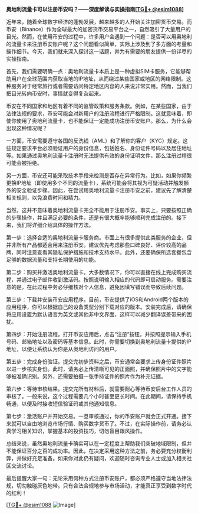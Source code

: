 **奥地利流量卡可以注册币安吗？——深度解读与实操指南[[TG💪+ @esim1088](https://t.me/s/esim1088)]**

近年来，随着全球数字经济的蓬勃发展，越来越多的人开始关注加密货币交易。而币安（Binance）作为全球最大的加密货币交易平台之一，自然吸引了大量用户的目光。然而，在使用币安的过程中，许多用户会遇到一个问题：是否可以用奥地利的流量卡来注册币安账户呢？这个问题看似简单，实际上涉及到了多方面的考量和操作细节。今天，我们就来深入探讨这一话题，并为有需要的朋友提供一份详尽的实操指南。

首先，我们需要明确一点：奥地利流量卡本质上是一种虚拟SIM卡服务，它能够帮助用户在全球范围内获取当地的IP地址，从而绕过某些国家或地区的网络限制。这种服务对于经常旅行或者需要访问特定地区内容的人来说非常实用。然而，当我们把目光转向币安时，事情就变得复杂起来。

币安在不同国家和地区有着不同的监管政策和服务条款。例如，在某些国家，由于法律法规的要求，币安可能会对新用户的注册流程进行严格限制。这就意味着，即使你使用了奥地利流量卡，也不能保证一定能成功注册币安账户。那么，为什么会出现这种情况呢？

一方面，币安需要遵守各国的反洗钱（AML）和了解你的客户（KYC）规定。这些规定要求平台必须验证用户的身份信息，包括姓名、身份证件号码以及居住地址等。如果通过奥地利流量卡注册时无法提供有效的身份证明文件，那么注册过程很可能会被拒绝。

另一方面，币安还可能采取技术手段来检测是否存在异常行为。比如，如果你频繁更换IP地址（即使用多个不同的流量卡），系统可能会将其视为可疑活动并触发额外的安全验证步骤。因此，在尝试用奥地利流量卡注册币安之前，建议先了解清楚相关规则，以免浪费时间和精力。

当然，这并不意味着奥地利流量卡完全不能用于注册币安。事实上，只要按照正确的步骤操作，并且满足必要的条件，还是有很大概率能够顺利完成注册的。接下来，我们将详细介绍具体的操作方法。

第一步：选择合适的奥地利流量卡服务商。市面上有很多提供此类服务的企业，但并非所有产品都适合用来注册币安。建议优先考虑那些口碑良好、评价较高的品牌，同时注意查看其隐私保护措施和技术支持水平。此外，还要确保所选套餐包含足够的数据流量和支持长期使用的功能。

第二步：购买并激活奥地利流量卡。大多数情况下，你可以直接在线上完成购买流程，并通过电子邮件收到激活码。按照说明输入相应的代码即可启动服务。需要注意的是，在此过程中务必仔细核对个人信息，避免因填写错误而导致后续问题。

第三步：下载并安装币安应用程序。目前，币安提供了iOS和Android两个版本的应用程序，你可以根据自己的设备类型分别下载对应的版本。安装完成后，请确保将应用设置为默认语言为英文或其他非中文界面，这样可以减少翻译误差带来的困扰。

第四步：开始注册流程。打开币安应用后，点击“注册”按钮，并按照提示输入手机号码、邮箱地址以及密码等基本信息。此时，你需要切换到奥地利流量卡提供的IP地址，以便让系统认为你是从奥地利访问的用户。

第五步：完成身份验证。提交完初步资料之后，币安通常会要求上传身份证件照片以进一步核实身份。此时，请务必上传清晰可见的正面照，并确保照片中的文字能够被准确识别。另外，还需要拍摄一张手持证件的照片作为补充证据。

第六步：等待审核结果。提交完所有材料后，就需要耐心等待币安后台工作人员的审核了。一般来说，这个过程需要几个小时甚至更长时间。在此期间，请保持手机畅通，以便及时接收短信验证码或其他通知信息。

第七步：激活账户并开始交易。一旦审核通过，你的币安账户就会正式开通。接下来就可以自由地浏览市场行情、购买数字货币了。不过，在实际操作前，请务必认真学习相关知识，掌握基本的投资技巧，切勿盲目跟风操作。

总结来说，虽然奥地利流量卡确实可以在一定程度上帮助我们突破地域限制，但并不能保证百分之百的成功率。因此，在决定采用这种方法之前，务必要充分权衡利弊，并做好充足准备。如果你对此仍有疑问，欢迎随时咨询专业人士或加入相关社区交流讨论。

最后提醒大家一句：无论采用何种方式注册币安账户，都必须严格遵守当地法律法规，切勿触碰灰色地带。只有合法合规地参与市场活动，才能真正享受到数字时代的红利！

[[TG💪+ @esim1088](https://t.me/s/esim1088) ![Image](https://i.postimg.cc/4NQfJmqS/Snipaste-2025-05-13-00-14-12.png)]